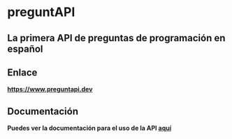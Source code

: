 # preguntAPI

## La primera API de preguntas de programación en español

## Enlace
**https://www.preguntapi.dev**

## Documentación
**Puedes ver la documentación para el uso de la API [aquí](https://www.preguntapi.dev/info-api)**

